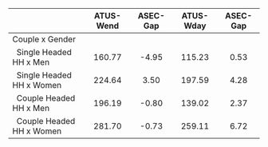 
|                      |    ATUS-Wend |     ASEC-Gap |    ATUS-Wday |     ASEC-Gap |
| -------------------- | :----------: | :----------: | :----------: | :----------: |
| Couple x Gender      |              |              |              |              |
| &nbsp;&nbsp;Single Headed HH x Men |       160.77 |        -4.95 |       115.23 |         0.53 |
| &nbsp;&nbsp;Single Headed HH x Women |       224.64 |         3.50 |       197.59 |         4.28 |
| &nbsp;&nbsp;Couple Headed HH x Men |       196.19 |        -0.80 |       139.02 |         2.37 |
| &nbsp;&nbsp;Couple Headed HH x Women |       281.70 |        -0.73 |       259.11 |         6.72 |

